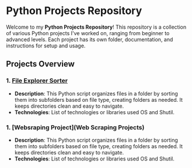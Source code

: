 # Python Projects Repository

Welcome to my **Python Projects Repository**! This repository is a collection of various Python projects I've worked on, ranging from beginner to advanced levels. Each project has its own folder, documentation, and instructions for setup and usage.

## Projects Overview

### 1. [File Explorer Sorter](Automatic-File-Explorer-Sorter)
   - **Description**: This Python script organizes files in a folder by sorting them into subfolders based on file type, creating folders as needed. It keeps directories clean and easy to navigate.
   - **Technologies**: List of technologies or libraries used OS and Shutil.

### 1. [Websraping Project](Web Scraping Projects)
   - **Description**: This Python script organizes files in a folder by sorting them into subfolders based on file type, creating folders as needed. It keeps directories clean and easy to navigate.
   - **Technologies**: List of technologies or libraries used OS and Shutil.
